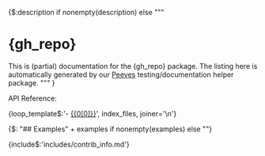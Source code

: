 {$:description if nonempty(description) else """
# {gh_repo}

This is (partial) documentation for the {gh_repo} package.
The listing here is automatically generated by our [Peeves](https://github.com/McCoyGroup/Peeves) testing/documentation helper package.
"""
}

API Reference:

{loop_template$:'- [{{0[0]}}]({{0[1]}})', index_files, joiner='\n'}

{$: "## Examples" + examples if nonempty(examples) else ""}

{include$:'includes/contrib_info.md'}

